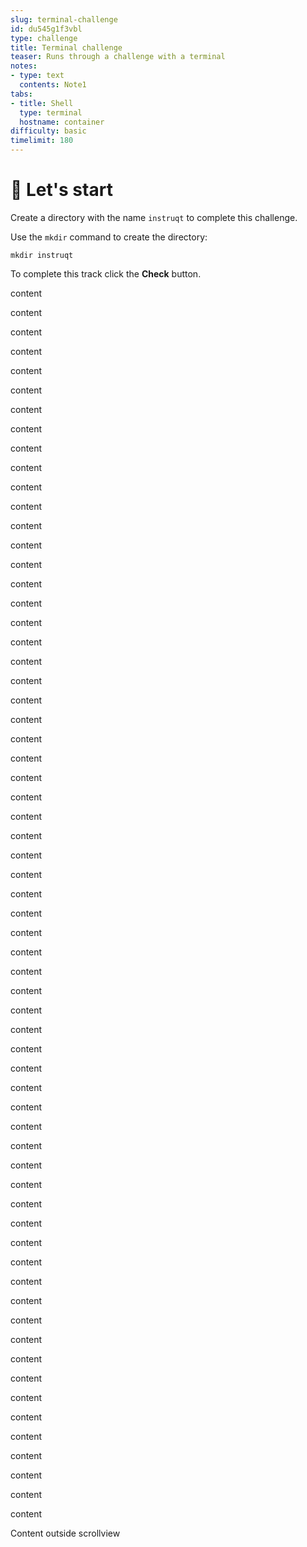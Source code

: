 ```yaml
---
slug: terminal-challenge
id: du545g1f3vbl
type: challenge
title: Terminal challenge
teaser: Runs through a challenge with a terminal
notes:
- type: text
  contents: Note1
tabs:
- title: Shell
  type: terminal
  hostname: container
difficulty: basic
timelimit: 180
---
```


# 🤖 Let's start

Create a directory with the name `instruqt` to complete this challenge.

Use the `mkdir` command to create the directory:

```
mkdir instruqt
```

To complete this track click the **Check** button.

content

content

content

content

content

content

content

content

content

content

content

content

content

content

content

content

content

content

content

content

content

content

content

content

content

content

content

content

content

content

content

content

content

content

content

content

content

content

content

content

content

content

content

content

content

content

content

content

content

content

content

content

content

content

content

content

content

content

content

content

content

content

content

content

Content outside scrollview
